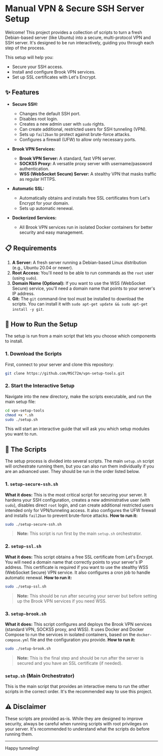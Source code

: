 # Manual VPN & Secure SSH Server Setup

Welcome! This project provides a collection of scripts to turn a fresh Debian-based server (like Ubuntu) into a secure, multi-protocol VPN and SSH server. It's designed to be run interactively, guiding you through each step of the process.

This setup will help you:
- Secure your SSH access.
- Install and configure Brook VPN services.
- Set up SSL certificates with Let's Encrypt.

## ✨ Features

- **Secure SSH:**
  - Changes the default SSH port.
  - Disables root login.
  - Creates a new admin user with `sudo` rights.
  - Can create additional, restricted users for SSH tunneling (VPN).
  - Sets up `fail2ban` to protect against brute-force attacks.
  - Configures a firewall (UFW) to allow only necessary ports.

- **Brook VPN Services:**
  - **Brook VPN Server:** A standard, fast VPN server.
  - **SOCKS5 Proxy:** A versatile proxy server with username/password authentication.
  - **WSS (WebSocket Secure) Server:** A stealthy VPN that masks traffic as regular HTTPS.

- **Automatic SSL:**
  - Automatically obtains and installs free SSL certificates from Let's Encrypt for your domain.
  - Sets up automatic renewal.

- **Dockerized Services:**
  - All Brook VPN services run in isolated Docker containers for better security and easy management.

## 📋 Requirements

1.  **A Server:** A fresh server running a Debian-based Linux distribution (e.g., Ubuntu 20.04 or newer).
2.  **Root Access:** You'll need to be able to run commands as the `root` user (using `sudo`).
3.  **Domain Name (Optional):** If you want to use the WSS (WebSocket Secure) service, you'll need a domain name that points to your server's IP address.
4.  **Git:** The `git` command-line tool must be installed to download the scripts. You can install it with `sudo apt-get update && sudo apt-get install -y git`.

## 🚀 How to Run the Setup

The setup is run from a main script that lets you choose which components to install.

### 1. Download the Scripts
First, connect to your server and clone this repository:
```bash
git clone https://github.com/MSC72m/vpn-setup-tools.git
```

### 2. Start the Interactive Setup
Navigate into the new directory, make the scripts executable, and run the main setup file:
```bash
cd vpn-setup-tools
chmod +x *.sh
sudo ./setup.sh
```
This will start an interactive guide that will ask you which setup modules you want to run.

## 📁 The Scripts

The setup process is divided into several scripts. The main `setup.sh` script will orchestrate running them, but you can also run them individually if you are an advanced user. They should be run in the order listed below.

### 1. `setup-secure-ssh.sh`
**What it does:** This is the most critical script for securing your server. It hardens your SSH configuration, creates a new administrative user (with `sudo`), disables direct `root` login, and can create additional restricted users intended only for VPN/tunneling access. It also configures the UFW firewall and installs `fail2ban` to prevent brute-force attacks.
**How to run it:**
```bash
sudo ./setup-secure-ssh.sh
```
> **Note:** This script is run first by the main `setup.sh` orchestrator.

### 2. `setup-ssl.sh`
**What it does:** This script obtains a free SSL certificate from Let's Encrypt. You will need a domain name that correctly points to your server's IP address. This certificate is required if you want to use the stealthy WSS (WebSocket Secure) VPN service. It also configures a cron job to handle automatic renewal.
**How to run it:**
```bash
sudo ./setup-ssl.sh
```
> **Note:** This should be run after securing your server but before setting up the Brook VPN services if you need WSS.

### 3. `setup-brook.sh`
**What it does:** This script configures and deploys the Brook VPN services (standard VPN, SOCKS5 proxy, and WSS). It uses Docker and Docker Compose to run the services in isolated containers, based on the `docker-compose.yml` file and the configuration you provide.
**How to run it:**
```bash
sudo ./setup-brook.sh
```
> **Note:** This is the final step and should be run after the server is secured and you have an SSL certificate (if needed).

### `setup.sh` (Main Orchestrator)
This is the main script that provides an interactive menu to run the other scripts in the correct order. It's the recommended way to use this project.

## ⚠️ Disclaimer

These scripts are provided as-is. While they are designed to improve security, always be careful when running scripts with root privileges on your server. It's recommended to understand what the scripts do before running them.

---
Happy tunneling! 